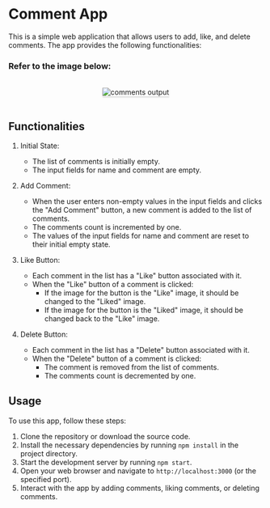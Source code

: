 # Comment App

This is a simple web application that allows users to add, like, and delete comments. The app provides the following functionalities:

### Refer to the image below:

<br/>
<div style="text-align: center;">
    <img src="https://assets.ccbp.in/frontend/content/react-js/comments-app-output-v0.gif" alt="comments output" style="max-width:70%;box-shadow:0 2.8px 2.2px rgba(0, 0, 0, 0.12)">
</div>
<br/>



## Functionalities

1. Initial State:
   - The list of comments is initially empty.
   - The input fields for name and comment are empty.

2. Add Comment:
   - When the user enters non-empty values in the input fields and clicks the "Add Comment" button, a new comment is added to the list of comments.
   - The comments count is incremented by one.
   - The values of the input fields for name and comment are reset to their initial empty state.

3. Like Button:
   - Each comment in the list has a "Like" button associated with it.
   - When the "Like" button of a comment is clicked:
     - If the image for the button is the "Like" image, it should be changed to the "Liked" image.
     - If the image for the button is the "Liked" image, it should be changed back to the "Like" image.

4. Delete Button:
   - Each comment in the list has a "Delete" button associated with it.
   - When the "Delete" button of a comment is clicked:
     - The comment is removed from the list of comments.
     - The comments count is decremented by one.



## Usage

To use this app, follow these steps:

1. Clone the repository or download the source code.
2. Install the necessary dependencies by running `npm install` in the project directory.
3. Start the development server by running `npm start`.
4. Open your web browser and navigate to `http://localhost:3000` (or the specified port).
5. Interact with the app by adding comments, liking comments, or deleting comments.

